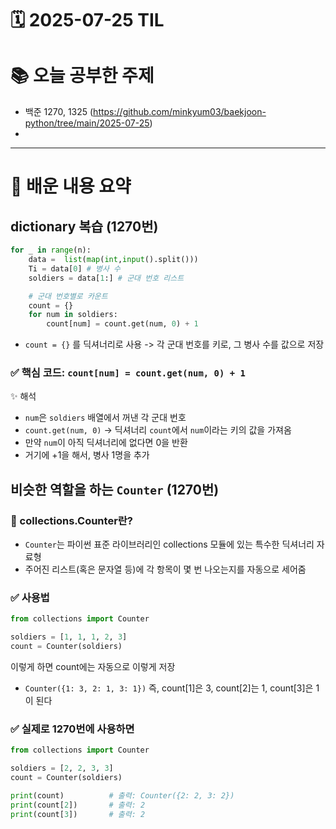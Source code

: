 # 🗓️ 2025-07-25 TIL

# 📚 오늘 공부한 주제
- 백준 1270, 1325 (https://github.com/minkyum03/baekjoon-python/tree/main/2025-07-25)
- 
---

# 🧠 배운 내용 요약
## dictionary 복습 (1270번)
```python
for _ in range(n):
    data =  list(map(int,input().split()))
    Ti = data[0] # 병사 수
    soldiers = data[1:] # 군대 번호 리스트

    # 군대 번호별로 카운트
    count = {}
    for num in soldiers:
        count[num] = count.get(num, 0) + 1
```
- ```count = {}``` 를 딕셔너리로 사용 -> 각 군대 번호를 키로, 그 병사 수를 값으로 저장
### ✅ 핵심 코드: ```count[num] = count.get(num, 0) + 1```
✨ 해석
- ```num```은 ```soldiers``` 배열에서 꺼낸 각 군대 번호
- ```count.get(num, 0)``` → 딕셔너리 ```count```에서 ```num```이라는 키의 값을 가져옴
- 만약 ```num```이 아직 딕셔너리에 없다면 0을 반환
- 거기에 +1을 해서, 병사 1명을 추가

## 비슷한 역할을 하는 ```Counter``` (1270번)
### 🧠 collections.Counter란?
- ```Counter```는 파이썬 표준 라이브러리인 collections 모듈에 있는 특수한 딕셔너리 자료형
- 주어진 리스트(혹은 문자열 등)에 각 항목이 몇 번 나오는지를 자동으로 세어줌
### ✅ 사용법
```python
from collections import Counter

soldiers = [1, 1, 1, 2, 3]
count = Counter(soldiers)
```
이렇게 하면 count에는 자동으로 이렇게 저장 
- ```Counter({1: 3, 2: 1, 3: 1})```
즉, count[1]은 3, count[2]는 1, count[3]은 1이 된다

### ✅ 실제로 1270번에 사용하면
```python
from collections import Counter

soldiers = [2, 2, 3, 3]
count = Counter(soldiers)

print(count)          # 출력: Counter({2: 2, 3: 2})
print(count[2])       # 출력: 2
print(count[3])       # 출력: 2
```

##
